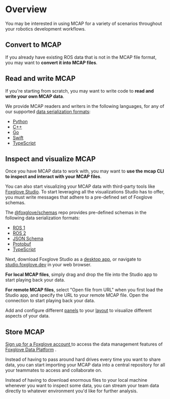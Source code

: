 # Overview

You may be interested in using MCAP for a variety of scenarios throughout your robotics development workflows.

## Convert to MCAP

If you already have existing ROS data that is not in the MCAP file format, you may want to **convert it into MCAP files**.

## Read and write MCAP

If you're starting from scratch, you may want to write code to **read and write your own MCAP data**.

We provide MCAP readers and writers in the following languages, for any of our supported [data serialization formats](../home/data-serialization-formats.md):

- [Python](https://github.com/foxglove/mcap/tree/main/python)
- [C++](https://github.com/foxglove/mcap/tree/main/cpp)
- [Go](https://github.com/foxglove/mcap/tree/main/go)
- [Swift](https://github.com/foxglove/mcap/tree/main/swift)
- [TypeScript](https://github.com/foxglove/mcap/tree/main/typescript)

## Inspect and visualize MCAP

Once you have MCAP data to work with, you may want to **use the mcap CLI to inspect and interact with your MCAP files**.

You can also start visualizing your MCAP data with third-party tools like [Foxglove Studio](https://foxglove.dev/studio). To start leveraging all the visualizations Studio has to offer, you must write messages that adhere to a pre-defined set of Foxglove schemas.

The [@foxglove/schemas](https://github.com/foxglove/schemas) repo provides pre-defined schemas in the following data serialization formats:

- [ROS 1](https://github.com/foxglove/schemas/tree/main/schemas/ros1)
- [ROS 2](https://github.com/foxglove/schemas/tree/main/schemas/ros2)
- [JSON Schema](https://github.com/foxglove/schemas/tree/main/schemas/jsonschema)
- [Protobuf](https://github.com/foxglove/schemas/tree/main/schemas/proto/foxglove)
- [TypeScript](https://github.com/foxglove/schemas/tree/main/schemas/typescript)

Next, download Foxglove Studio as a [desktop app](https://foxglove.dev/download), or navigate to [studio.foxglove.dev](https://studio.foxglove.dev) in your web browser.

**For local MCAP files**, simply drag and drop the file into the Studio app to start playing back your data.

**For remote MCAP files**, select "Open file from URL" when you first load the Studio app, and specify the URL to your remote MCAP file. Open the connection to start playing back your data.

Add and configure different [panels](https://foxglove.dev/docs/studio/panels/introduction) to your [layout](https://foxglove.dev/docs/studio/layouts) to visualize different aspects of your data.

## Store MCAP

[Sign up for a Foxglove account ](https://console.foxglove.dev) to access the data management features of [Foxglove Data Platform](https://foxglove.dev/data-platform) .

Instead of having to pass around hard drives every time you want to share data, you can start importing your MCAP data into a central repository for all your teammates to access and collaborate on.

Instead of having to download enormous files to your local machine whenever you want to inspect some data, you can stream your team data directly to whatever environment you'd like for further analysis.
